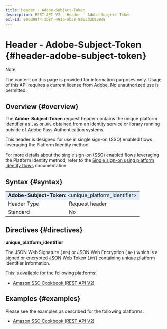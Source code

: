 ```yaml
---
title: Header - Adobe-Subject-Token
description: REST API V2 - Header - Adobe-Subject-Token
exl-id: 906d88f4-3b8f-491a-ab58-8e63d3b958d8
---
```

# Header - Adobe-Subject-Token {#header-adobe-subject-token}

>[!NOTE]
>
> The content on this page is provided for information purposes only. Usage of this API requires a current license from Adobe. No unauthorized use is permitted.

## Overview {#overview}

The <b>Adobe-Subject-Token</b> request header contains the unique platform identifier as `JWS` or `JWE` obtained from an identity service or library running outside of Adobe Pass Authentication systems.

This header is designed for use in single sign-on (SSO) enabled flows leveraging the Platform Identity method.

For more details about the single sign-on (SSO) enabled flows leveraging the Platform Identity method, refer to the [Single sign-on using platform identity flows](../../flows/single-sign-on-access-flows/rest-api-v2-single-sign-on-platform-identity-flows.md) documentation.

## Syntax {#syntax}

<table>
   <tr>
      <td style="background-color: #DEEBFF;" colspan="2"><b>Adobe-Subject-Token</b>: &lt;unique_platform_identifier&gt;</td>
   </tr>
   <tr>
      <td>Header Type</td>
      <td>Request header</td>
   </tr>
   <tr>
      <td>Standard</td>
      <td>No</td>
   </tr>
</table>

## Directives {#directives}

<b>unique_platform_identifier</b>

The JSON Web Signature (`JWS`) or JSON Web Encryption (`JWE`) which is a signed or encrypted JSON Web Token (`JWT`) containing unique platform identifier information.

This is available for the following platforms:

* [Amazon SSO Cookbook (REST API V2)](../../../single-sign-on/platform-single-sign-on/amazon-single-sign-on/amazon-sso-cookbook-rest-api-v2.md)

## Examples {#examples}

Please see the examples as described for the following platforms:

* [Amazon SSO Cookbook (REST API V2)](../../../single-sign-on/platform-single-sign-on/amazon-single-sign-on/amazon-sso-cookbook-rest-api-v2.md)
